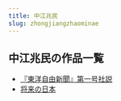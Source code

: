 ```yaml
---
title: 中江兆民
slug: zhongjiangzhaominae
---
```


## 中江兆民の作品一覧

- [『東洋自由新聞』第一号社説](dongyangziyouxinwendiyihaosheshuoc6)
- [将来の日本](jianglainoriben27)
